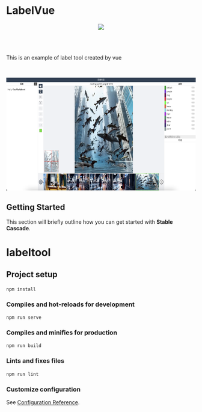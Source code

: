 # LabelVue
<p align="center">
    <img src="src/assets/example1.png" width="800">
</p>

<br><br>

This is an example of label tool created by vue

<br>
<p align="center">
    <img height="300" src="src/assets/example2.png"/>
</p>


## Getting Started
This section will briefly outline how you can get started with **Stable Cascade**. 

# labeltool

## Project setup
```
npm install
```

### Compiles and hot-reloads for development
```
npm run serve
```

### Compiles and minifies for production
```
npm run build
```

### Lints and fixes files
```
npm run lint
```

### Customize configuration
See [Configuration Reference](https://cli.vuejs.org/config/).
